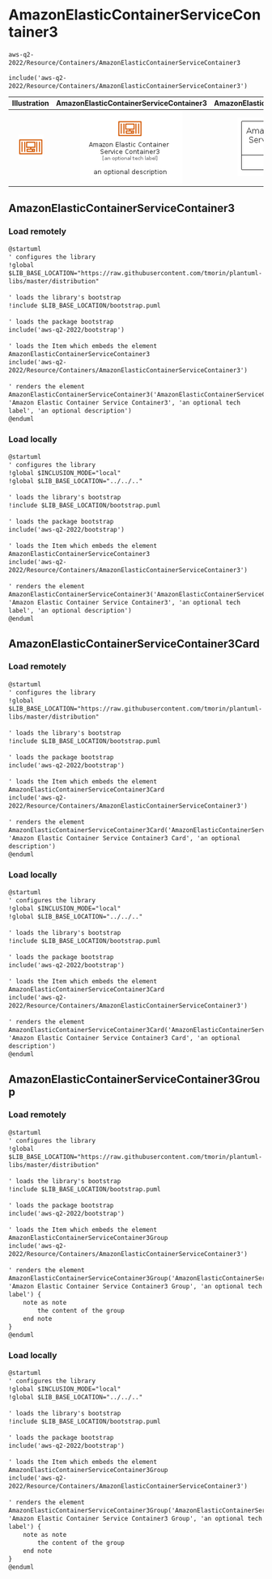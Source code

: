 # AmazonElasticContainerServiceContainer3


```text
aws-q2-2022/Resource/Containers/AmazonElasticContainerServiceContainer3
```

```text
include('aws-q2-2022/Resource/Containers/AmazonElasticContainerServiceContainer3')
```



| Illustration | AmazonElasticContainerServiceContainer3 | AmazonElasticContainerServiceContainer3Card | AmazonElasticContainerServiceContainer3Group |
| :---: | :---: | :---: | :---: |
| ![illustration for Illustration](../../../aws-q2-2022/Resource/Containers/AmazonElasticContainerServiceContainer3.png) | ![illustration for AmazonElasticContainerServiceContainer3](../../../aws-q2-2022/Resource/Containers/AmazonElasticContainerServiceContainer3.Local.png) | ![illustration for AmazonElasticContainerServiceContainer3Card](../../../aws-q2-2022/Resource/Containers/AmazonElasticContainerServiceContainer3Card.Local.png) | ![illustration for AmazonElasticContainerServiceContainer3Group](../../../aws-q2-2022/Resource/Containers/AmazonElasticContainerServiceContainer3Group.Local.png) |




## AmazonElasticContainerServiceContainer3

### Load remotely
```plantuml
@startuml
' configures the library
!global $LIB_BASE_LOCATION="https://raw.githubusercontent.com/tmorin/plantuml-libs/master/distribution"

' loads the library's bootstrap
!include $LIB_BASE_LOCATION/bootstrap.puml

' loads the package bootstrap
include('aws-q2-2022/bootstrap')

' loads the Item which embeds the element AmazonElasticContainerServiceContainer3
include('aws-q2-2022/Resource/Containers/AmazonElasticContainerServiceContainer3')

' renders the element
AmazonElasticContainerServiceContainer3('AmazonElasticContainerServiceContainer3', 'Amazon Elastic Container Service Container3', 'an optional tech label', 'an optional description')
@enduml
```

### Load locally
```plantuml
@startuml
' configures the library
!global $INCLUSION_MODE="local"
!global $LIB_BASE_LOCATION="../../.."

' loads the library's bootstrap
!include $LIB_BASE_LOCATION/bootstrap.puml

' loads the package bootstrap
include('aws-q2-2022/bootstrap')

' loads the Item which embeds the element AmazonElasticContainerServiceContainer3
include('aws-q2-2022/Resource/Containers/AmazonElasticContainerServiceContainer3')

' renders the element
AmazonElasticContainerServiceContainer3('AmazonElasticContainerServiceContainer3', 'Amazon Elastic Container Service Container3', 'an optional tech label', 'an optional description')
@enduml
```

## AmazonElasticContainerServiceContainer3Card

### Load remotely
```plantuml
@startuml
' configures the library
!global $LIB_BASE_LOCATION="https://raw.githubusercontent.com/tmorin/plantuml-libs/master/distribution"

' loads the library's bootstrap
!include $LIB_BASE_LOCATION/bootstrap.puml

' loads the package bootstrap
include('aws-q2-2022/bootstrap')

' loads the Item which embeds the element AmazonElasticContainerServiceContainer3Card
include('aws-q2-2022/Resource/Containers/AmazonElasticContainerServiceContainer3')

' renders the element
AmazonElasticContainerServiceContainer3Card('AmazonElasticContainerServiceContainer3Card', 'Amazon Elastic Container Service Container3 Card', 'an optional description')
@enduml
```

### Load locally
```plantuml
@startuml
' configures the library
!global $INCLUSION_MODE="local"
!global $LIB_BASE_LOCATION="../../.."

' loads the library's bootstrap
!include $LIB_BASE_LOCATION/bootstrap.puml

' loads the package bootstrap
include('aws-q2-2022/bootstrap')

' loads the Item which embeds the element AmazonElasticContainerServiceContainer3Card
include('aws-q2-2022/Resource/Containers/AmazonElasticContainerServiceContainer3')

' renders the element
AmazonElasticContainerServiceContainer3Card('AmazonElasticContainerServiceContainer3Card', 'Amazon Elastic Container Service Container3 Card', 'an optional description')
@enduml
```

## AmazonElasticContainerServiceContainer3Group

### Load remotely
```plantuml
@startuml
' configures the library
!global $LIB_BASE_LOCATION="https://raw.githubusercontent.com/tmorin/plantuml-libs/master/distribution"

' loads the library's bootstrap
!include $LIB_BASE_LOCATION/bootstrap.puml

' loads the package bootstrap
include('aws-q2-2022/bootstrap')

' loads the Item which embeds the element AmazonElasticContainerServiceContainer3Group
include('aws-q2-2022/Resource/Containers/AmazonElasticContainerServiceContainer3')

' renders the element
AmazonElasticContainerServiceContainer3Group('AmazonElasticContainerServiceContainer3Group', 'Amazon Elastic Container Service Container3 Group', 'an optional tech label') {
    note as note
        the content of the group
    end note
}
@enduml
```

### Load locally
```plantuml
@startuml
' configures the library
!global $INCLUSION_MODE="local"
!global $LIB_BASE_LOCATION="../../.."

' loads the library's bootstrap
!include $LIB_BASE_LOCATION/bootstrap.puml

' loads the package bootstrap
include('aws-q2-2022/bootstrap')

' loads the Item which embeds the element AmazonElasticContainerServiceContainer3Group
include('aws-q2-2022/Resource/Containers/AmazonElasticContainerServiceContainer3')

' renders the element
AmazonElasticContainerServiceContainer3Group('AmazonElasticContainerServiceContainer3Group', 'Amazon Elastic Container Service Container3 Group', 'an optional tech label') {
    note as note
        the content of the group
    end note
}
@enduml
```

